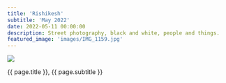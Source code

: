 ```yaml
---
title: 'Rishikesh'
subtitle: 'May 2022'
date: 2022-05-11 00:00:00
description: Street photography, black and white, people and things.
featured_image: 'images/IMG_1159.jpg'
---
```


![]({{site.baseurl}}/images/IMG_1159.jpg)

<div class="wrap">

<p>{{ page.title }}, {{ page.subtitle }}</p>

</div>
